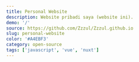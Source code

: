 ```yaml
---
title: Personal Website
description: Website pribadi saya (website ini).
demo: '/'
source: https://github.com/Zzzul/Zzzul.github.io
slug: personal-website
color: '#A4EBF3'
category: open-source
tags: ['javascript', 'vue', 'nuxt']
---
```

